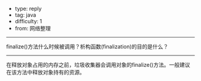 - type: reply
- tag: java
- difficulty:  1
- from: 网络整理

--------

finalize()方法什么时候被调用？析构函数(finalization)的目的是什么？

---------

在释放对象占用的内存之前，垃圾收集器会调用对象的finalize()方法。一般建议在该方法中释放对象持有的资源。


